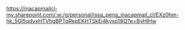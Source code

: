 https://inacapmailcl-my.sharepoint.com/:w:/g/personal/issa_pena_inacapmail_cl/EXz0hm-hk_5Gl5qdvxHTVhgBPTqRepEKHTSkEj4kyxp18Q?e=ByHlHw
